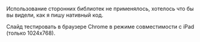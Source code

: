 Использование сторонних библиотек не применялось, хотелось что бы вы видели, как я пишу нативный код.

Слайд тестировать в браузере Chrome в режиме совместимости с iPad (только 1024x768).
